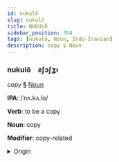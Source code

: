 ```yaml
---
id: nukulô
slug: nukulô
title: NUKULÔ
sidebar_position: 764
tags: [nukulô, Noun, Indo-Iranian]
description: copy § Noun
---
```


### nukulô&emsp;<span kind="abugida">ƨʃɔʃʓı</span>

*copy* **§** [Noun](../../tags/Noun)

**IPA**: /ˈnʌ.kʌ.lo/

**Verb**: to be a copy

**Noun**: copy

**Modifier**: copy-related

<details>
    <summary>Origin</summary>
    Odia ନକଲ nôkôlô [nʌ'kʌlˌɔ]<br/>
    <em>Indo-Iranian Language Family</em>
</details>